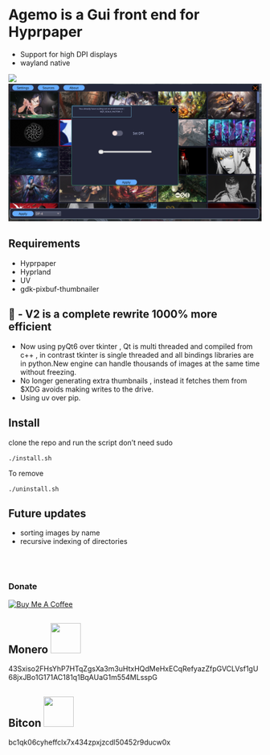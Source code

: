 # Agemo is a Gui front end for Hyprpaper

- Support for high DPI displays
- wayland native

![](images/1.png)
![](images/2.png)

## Requirements

- Hyprpaper
- Hyprland
- UV
- gdk-pixbuf-thumbnailer

## 🚀 - V2 is a complete rewrite 1000% more efficient

- Now using pyQt6 over tkinter , Qt is multi threaded and compiled from c++ , in contrast tkinter is single threaded and all bindings libraries
  are in python.New engine can handle thousands of images at the same time without freezing.
- No longer generating extra thumbnails , instead it fetches them from $XDG avoids making writes to the drive.
- Using uv over pip.

## Install

clone the repo and run the script don’t need sudo

```
./install.sh
```

To remove
<br>

```
./uninstall.sh
```

## Future updates

- sorting images by name
- recursive indexing of directories

<br>
<br>

### Donate

<a href="https://www.buymeacoffee.com/acidburn" target="_blank"><img src="https://cdn.buymeacoffee.com/buttons/default-orange.png" alt="Buy Me A Coffee" height="41" width="174"></a>

## Monero <img src="https://www.getmonero.org/press-kit/symbols/monero-symbol-1280.png" width="60" height="60">

43Sxiso2FHsYhP7HTqZgsXa3m3uHtxHQdMeHxECqRefyazZfpGVCLVsf1gU68jxJBo1G171AC181q1BqAUaG1m554MLsspG

## Bitcon <img src="https://upload.wikimedia.org/wikipedia/commons/4/46/Bitcoin.svg" width="60" height="60">

bc1qk06cyheffclx7x434zpxjzcdl50452r9ducw0x
